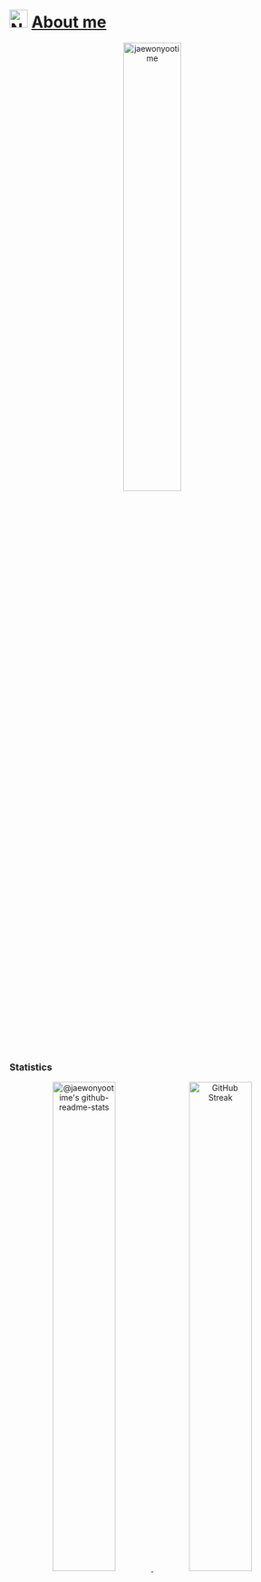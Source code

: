 <h1 align="left">
    <img src="https://avatars.githubusercontent.com/u/39386799?s=256&v=4" alt="NobleMajo" height="32" />
    <u>
        About me
    </u>
</h1>

<div align="center">
  <img align="center" style="width: 45%; display: block;" src="https://github-readme-stats.vercel.app/api/top-langs?username=jaewonyootime&show_icons=true&locale=en&layout=compact" alt="jaewonyootime" />  
</div>
<br>

### Statistics
<p align="center">
  <a href="https://github.com/jaewonyootime"><img src="https://github-readme-stats-one-bice.vercel.app/api?username=jaewonyootime&show_icons=true&count_private=true&role=OWNER,ORGANIZATION_MEMBER,COLLABORATOR"  width="47%" alt="@jaewonyootime's github-readme-stats"/>    </a>
  <a href="https://github.com/jaewonyootime"><img src="https://github-readme-streak-stats.herokuapp.com?user=jaewonyootime" width="47%" alt="GitHub Streak"/></a>
</p>

